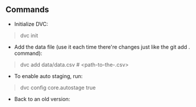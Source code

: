 ## Commands
- Initialize DVC:
>dvc init

- Add the data file (use it each time there're changes just like the git add . command):
>dvc add data/data.csv # <path-to-the-.csv>

- To enable auto staging, run:
>dvc config core.autostage true

- Back to an old version:
>